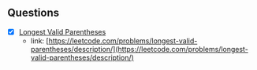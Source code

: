 ## Questions

- [x] [Longest Valid Parentheses](LongestValidParentheses.py)
    - link: [https://leetcode.com/problems/longest-valid-parentheses/description/](https://leetcode.com/problems/longest-valid-parentheses/description/)